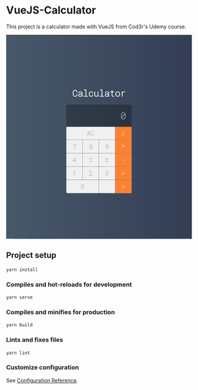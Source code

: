 # VueJS-Calculator

This project is a calculator made with VueJS from Cod3r's Udemy course.

![Project Picture](https://github.com/avnerjose/VueJS-Calculator/blob/main/project-picture.png) 

## Project setup
```
yarn install
```

### Compiles and hot-reloads for development
```
yarn serve
```

### Compiles and minifies for production
```
yarn build
```

### Lints and fixes files
```
yarn lint
```

### Customize configuration
See [Configuration Reference](https://cli.vuejs.org/config/).
